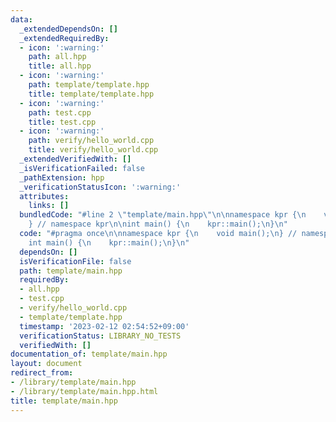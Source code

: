 ```yaml
---
data:
  _extendedDependsOn: []
  _extendedRequiredBy:
  - icon: ':warning:'
    path: all.hpp
    title: all.hpp
  - icon: ':warning:'
    path: template/template.hpp
    title: template/template.hpp
  - icon: ':warning:'
    path: test.cpp
    title: test.cpp
  - icon: ':warning:'
    path: verify/hello_world.cpp
    title: verify/hello_world.cpp
  _extendedVerifiedWith: []
  _isVerificationFailed: false
  _pathExtension: hpp
  _verificationStatusIcon: ':warning:'
  attributes:
    links: []
  bundledCode: "#line 2 \"template/main.hpp\"\n\nnamespace kpr {\n    void main();\n\
    } // namespace kpr\n\nint main() {\n    kpr::main();\n}\n"
  code: "#pragma once\n\nnamespace kpr {\n    void main();\n} // namespace kpr\n\n\
    int main() {\n    kpr::main();\n}\n"
  dependsOn: []
  isVerificationFile: false
  path: template/main.hpp
  requiredBy:
  - all.hpp
  - test.cpp
  - verify/hello_world.cpp
  - template/template.hpp
  timestamp: '2023-02-12 02:54:52+09:00'
  verificationStatus: LIBRARY_NO_TESTS
  verifiedWith: []
documentation_of: template/main.hpp
layout: document
redirect_from:
- /library/template/main.hpp
- /library/template/main.hpp.html
title: template/main.hpp
---
```

